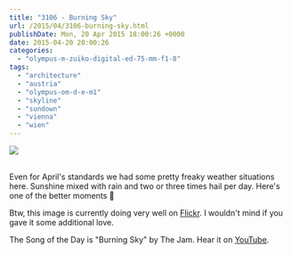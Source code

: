 ```yaml
---
title: "3106 - Burning Sky"
url: /2015/04/3106-burning-sky.html
publishDate: Mon, 20 Apr 2015 18:00:26 +0000
date: 2015-04-20 20:00:26
categories: 
  - "olympus-m-zuiko-digital-ed-75-mm-f1-8"
tags: 
  - "architecture"
  - "austria"
  - "olympus-om-d-e-m1"
  - "skyline"
  - "sundown"
  - "vienna"
  - "wien"
---
```

<div class="container">
<div class="center"><a target="_blank" href="https://d25zfm9zpd7gm5.cloudfront.net/1200x1200/2015/20150401_191902_lr.jpg"><img src="https://d25zfm9zpd7gm5.cloudfront.net/0600x0600/2015/20150401_191902_lr.jpg" /></a></div>
</div>
<br />

Even for April's standards we had some pretty freaky weather situations here. Sunshine mixed with rain and two or three times hail per day. Here's one of the better moments 🙂

Btw, this image is currently doing very well on <a href="https://secure.flickr.com/photos/amanessinger/16584600853/" target="_blank">Flickr</a>. I wouldn't mind if you gave it some additional love.

The Song of the Day is "Burning Sky" by The Jam. Hear it on <a href="https://www.youtube.com/watch?v=qa9Z2Rfj5zE" target="_blank">YouTube</a>.
